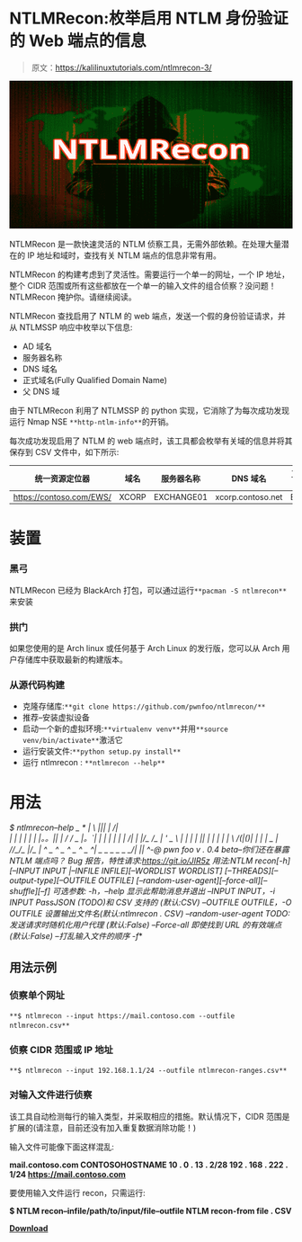 # NTLMRecon:枚举启用 NTLM 身份验证的 Web 端点的信息

> 原文：<https://kalilinuxtutorials.com/ntlmrecon-3/>

[![](img/198d7be9d767e138a4417ecb5fd108e0.png)](https://blogger.googleusercontent.com/img/b/R29vZ2xl/AVvXsEjAgsabunD0W6oikwB0166NbG2H_2ql3CrIpjHjMOZoViiCBTFEobqegd6nc6-iBkHqT2RhyRbXd4-n4HtTDKJKS410QDqujgzf3iagQSdoBCz5P2aTE7AtcmzgI1VfAQt2sZrOlPayw3MOZMUMJpkpqEdEvO_lg-zDIPpK93AMkweJjkjVGzal-VVk/s728/NTML(1)%20(1).png)

NTLMRecon 是一款快速灵活的 NTLM 侦察工具，无需外部依赖。在处理大量潜在的 IP 地址和域时，查找有关 NTLM 端点的信息非常有用。

NTLMRecon 的构建考虑到了灵活性。需要运行一个单一的网址，一个 IP 地址，整个 CIDR 范围或所有这些都放在一个单一的输入文件的组合侦察？没问题！NTLMRecon 掩护你。请继续阅读。

NTLMRecon 查找启用了 NTLM 的 web 端点，发送一个假的身份验证请求，并从 NTLMSSP 响应中枚举以下信息:

*   AD 域名
*   服务器名称
*   DNS 域名
*   正式域名(Fully Qualified Domain Name)
*   父 DNS 域

由于 NTLMRecon 利用了 NTLMSSP 的 python 实现，它消除了为每次成功发现运行 Nmap NSE `**http-ntlm-info**`的开销。

每次成功发现启用了 NTLM 的 web 端点时，该工具都会枚举有关域的信息并将其保存到 CSV 文件中，如下所示:

| 统一资源定位器 | 域名 | 服务器名称 | DNS 域名 | 正式域名(Fully Qualified Domain Name) | DNS 域 |
| --- | --- | --- | --- | --- | --- |
| https://contoso.com/EWS/ | XCORP | EXCHANGE01 | xcorp.contoso.net | EXCHANGE01.xcorp.contoso.net | contoso.net |

# 装置

### 黑弓

NTLMRecon 已经为 BlackArch 打包，可以通过运行`**pacman -S ntlmrecon**`来安装

### 拱门

如果您使用的是 Arch linux 或任何基于 Arch Linux 的发行版，您可以从 Arch 用户存储库中获取最新的构建版本。

### 从源代码构建

*   克隆存储库:`**git clone https://github.com/pwnfoo/ntlmrecon/**`
*   推荐–安装虚拟设备
*   启动一个新的虚拟环境:`**virtualenv venv**`并用`**source venv/bin/activate**`激活它
*   运行安装文件:`**python setup.py install**`
*   运行 ntlmrecon : `**ntlmrecon --help**`

# 用法

**$ ntlmrecon–help
_ _*_* *| \ |*|*| | \/|*\
| | | | | | |。。|| | */ /* _
|。`| | | | | | | \/| | |/_ \/_ | ' _ \ | | | | |*| | | | | | \ \/(|()| | | | _ | _/_/_*/_ |*/_ | ^ _ ^ _ ^ _ ^ _ ^*| _ _ _ _ _ _/*| |*| ^-@ pwn foo
v . 0.4 beta–你们还在暴露 NTLM 端点吗？
Bug 报告，特性请求:https://git.io/JIR5z
用法:NTLM recon[-h][–INPUT INPUT |–INFILE INFILE][–WORDLIST WORDLIST]
[–THREADS][–output-type][–OUTFILE OUTFILE]
[–random-user-agent][–force-all][–shuffle][–f]
可选参数:
-h，–help 显示此帮助消息并退出
–INPUT INPUT，-i INPUT
PassJSON (TODO)和 CSV 支持的
(默认:CSV)
–OUTFILE OUTFILE，-O OUTFILE
设置输出文件名(默认:ntlmrecon . CSV)
–random-user-agent TODO:发送请求时随机化用户代理
(默认:False)
–Force-all 即使找到 URL 的有效端点
(默认:False)
–打乱输入文件的顺序
-f**

## 用法示例

### 侦察单个网址

`**$ ntlmrecon --input https://mail.contoso.com --outfile ntlmrecon.csv**`

### 侦察 CIDR 范围或 IP 地址

`**$ ntlmrecon --input 192.168.1.1/24 --outfile ntlmrecon-ranges.csv**`

### 对输入文件进行侦察

该工具自动检测每行的输入类型，并采取相应的措施。默认情况下，CIDR 范围是扩展的(请注意，目前还没有加入重复数据消除功能！)

输入文件可能像下面这样混乱:

**mail.contoso.com
CONTOSOHOSTNAME
10 . 0 . 13 . 2/28
192 . 168 . 222 . 1/24
https://mail.contoso.com**

要使用输入文件运行 recon，只需运行:

**$ NTLM recon–infile/path/to/input/file–outfile NTLM recon-from file . CSV**

[**Download**](https://github.com/pwnfoo/NTLMRecon)